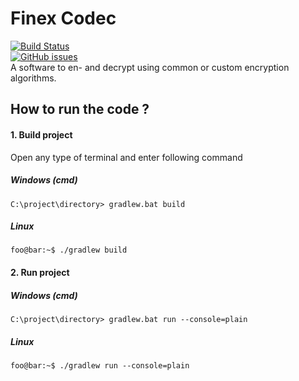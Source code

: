 # Finex Codec
[![Build Status](https://travis-ci.org/jambit/Finex-Codec.svg?branch=master)](https://travis-ci.org/jambit/Finex-Codec)
\
[![GitHub issues](https://img.shields.io/github/issues/jambit/Encryption)](https://github.com/jambit/Encryption/issues)
\
A software to en- and decrypt using common or custom encryption algorithms.
## How to run the code ?
#### 1. Build project
Open any type of terminal and enter following command
##### Windows (cmd)

```console
C:\project\directory> gradlew.bat build
```
##### Linux  
```console
foo@bar:~$ ./gradlew build
```
#### 2. Run project
##### Windows (cmd)
```console
C:\project\directory> gradlew.bat run --console=plain
```
##### Linux
```console
foo@bar:~$ ./gradlew run --console=plain
```
